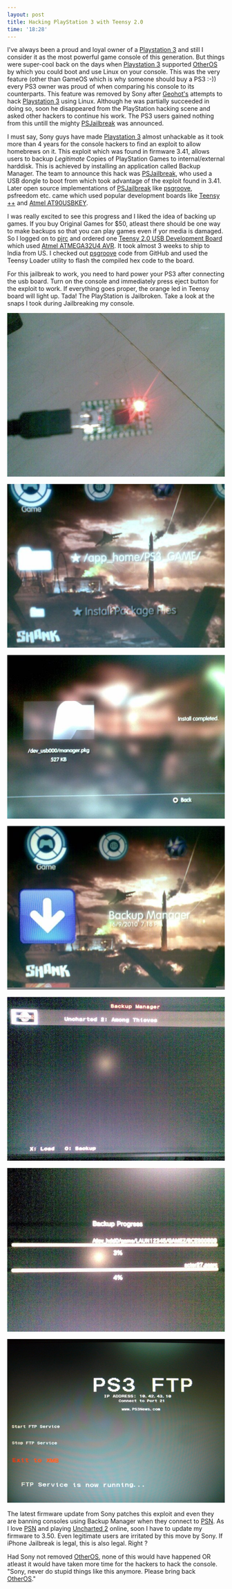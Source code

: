 ```yaml
---
layout: post
title: Hacking PlayStation 3 with Teensy 2.0
time: '18:28'
---
```


I've always been a proud and loyal owner of a [Playstation 3](http://en.wikipedia.org/wiki/PlayStation_3) and still I consider it as the most powerful game console of this generation. But things were super-cool back on the days when [Playstation 3](http://en.wikipedia.org/wiki/PlayStation_3) supported [OtherOS](http://en.wikipedia.org/wiki/OtherOS) by which you could boot and use Linux on your console. This was the very feature (other than GameOS which is why someone should buy a PS3 :-)) every PS3 owner was proud of when comparing his console to its counterparts. This feature was removed by Sony after [Geohot's](http://en.wikipedia.org/wiki/George_Hotz) attempts to hack [Playstation 3](http://en.wikipedia.org/wiki/PlayStation_3) using Linux. Although he was partially succeeded in doing so, soon he disappeared from the PlayStation hacking scene and asked other hackers to continue his work. The PS3 users gained nothing from this untill the mighty [PSJailbreak](http://psjailbreak.com) was announced.

I must say, Sony guys have made [Playstation 3](http://en.wikipedia.org/wiki/PlayStation_3) almost unhackable as it took more than 4 years for the console hackers to find an exploit to allow homebrews on it. This exploit which was found in firmware 3.41, allows users to backup *Legitimate* Copies of PlayStation Games to internal/external harddisk. This is achieved by installing an application called Backup Manager. The team to announce this hack was [PSJailbreak](http://psjailbreak.com), who used a USB dongle to boot from which took advantage of the exploit found in 3.41. Later open source implementations of [PSJailbreak](http://psjailbreak.com) like [psgroove](http://github.com/psgroove/psgroove), psfreedom etc. came which used popular development boards like [Teensy ++](http://www.pjrc.com/store/teensypp.html) and [Atmel AT90USBKEY](http://www.atmel.com/dyn/products/tools_card.asp?tool_id=3879).

I was really excited to see this progress and I liked the idea of backing up games. If you buy Original Games for $50, atleast there should be one way to make backups so that you can play games even if yor media is damaged. So I logged on to [pjrc](http://pjrc.com) and ordered one [Teensy 2.0 USB Development Board](http://www.pjrc.com/teensy/) which used [Atmel ATMEGA32U4 AVR](http://www.atmel.com/dyn/products/product_card.asp?part_id=4317). It took almost 3 weeks to ship to India from US. I checked out [psgroove](http://github.com/psgroove/psgroove) code from GitHub and used the Teensy Loader utility to flash the compiled hex code to the board.

For this jailbreak to work, you need to hard power your PS3 after connecting the usb board. Turn on the console and immediately press eject button for the exploit to work. If everything goes proper, the orange led in Teensy board will light up. Tada! The PlayStation is Jailbroken. Take a look at the snaps I took during Jailbreaking my console.

![Flashed Teensy](/images/posts/2010-10-02-hacking-playstation3-with-teensy/teensy_loaded.jpg)

![Exploited](/images/posts/2010-10-02-hacking-playstation3-with-teensy/exploited.jpg)

![Installing](/images/posts/2010-10-02-hacking-playstation3-with-teensy/installing.jpg)

![Backup Manager](/images/posts/2010-10-02-hacking-playstation3-with-teensy/backup_manager.jpg)

![Backup Manager Page](/images/posts/2010-10-02-hacking-playstation3-with-teensy/bm_screen.jpg)

![Backing up Uncharted](/images/posts/2010-10-02-hacking-playstation3-with-teensy/backing_up.jpg)

![FTP Server](/images/posts/2010-10-02-hacking-playstation3-with-teensy/ftp_server.jpg)

The latest firmware update from Sony patches this exploit and even they are banning consoles using Backup Manager when they connect to [PSN](http://en.wikipedia.org/wiki/PlayStation_Network). As I love [PSN](http://en.wikipedia.org/wiki/PlayStation_Network) and playing [Uncharted 2](http://en.wikipedia.org/wiki/Uncharted_2:_Among_Thieves) online, soon I have to update my firmware to 3.50. Even legitimate users are irritated by this move by Sony. If iPhone Jailbreak is legal, this is also legal. Right ?

Had Sony not removed [OtherOS](http://en.wikipedia.org/wiki/OtherOS), none of this would have happened OR atleast it would have taken more time for the hackers to hack the console. "Sony, never do stupid things like this anymore. Please bring back [OtherOS](http://en.wikipedia.org/wiki/OtherOS)." 

